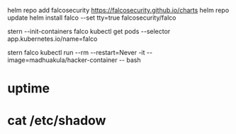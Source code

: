 helm repo add falcosecurity https://falcosecurity.github.io/charts
helm repo update
helm install falco --set tty=true falcosecurity/falco

stern --init-containers falco
kubectl get pods --selector app.kubernetes.io/name=falco

stern falco
kubectl run --rm --restart=Never -it --image=madhuakula/hacker-container -- bash
# uptime
# cat /etc/shadow
